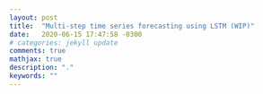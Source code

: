 ```yaml
---
layout: post
title:  "Multi-step time series forecasting using LSTM (WIP)"
date:   2020-06-15 17:47:58 -0300
# categories: jekyll update
comments: true
mathjax: true
description: "."
keywords: ""
---
```


<!-- https://jekyllrb.com/tutorials/using-jekyll-with-bundler/ -->


